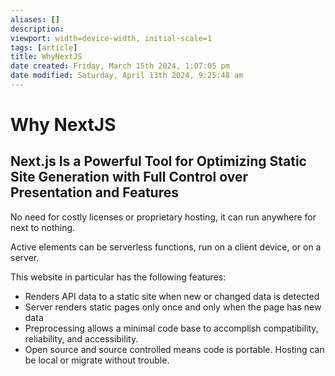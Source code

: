 ```yaml
---
aliases: []
description:
viewport: width=device-width, initial-scale=1
tags: [article]
title: WhyNextJS
date created: Friday, March 15th 2024, 1:07:05 pm
date modified: Saturday, April 13th 2024, 9:25:48 am
---
```

# Why NextJS

## Next.js Is a Powerful Tool for Optimizing Static Site Generation with Full Control over Presentation and Features

No need for costly licenses or proprietary hosting, it can run anywhere for next to nothing.

Active elements can be serverless functions, run on a client device, or on a server.

This website in particular has the following features:

- Renders API data to a static site when new or changed data is detected
- Server renders static pages only once and only when the page has new data
- Preprocessing allows a minimal code base to accomplish compatibility, reliability, and accessibility.
- Open source and source controlled means code is portable. Hosting can be local or migrate without trouble.
